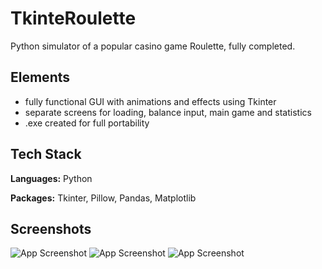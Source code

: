 
# TkinteRoulette

Python simulator of a popular casino game Roulette, fully completed.



## Elements

- fully functional GUI with animations and effects using Tkinter
- separate screens for loading, balance input, main game and statistics
- .exe created for full portability


## Tech Stack

**Languages:** Python

**Packages:** Tkinter, Pillow, Pandas, Matplotlib


## Screenshots

![App Screenshot](https://i.ibb.co/SmYNW1L/1.png)
![App Screenshot](https://i.ibb.co/tmxWKLH/asd.png)
![App Screenshot](https://i.ibb.co/vDG6G8R/3.png)


